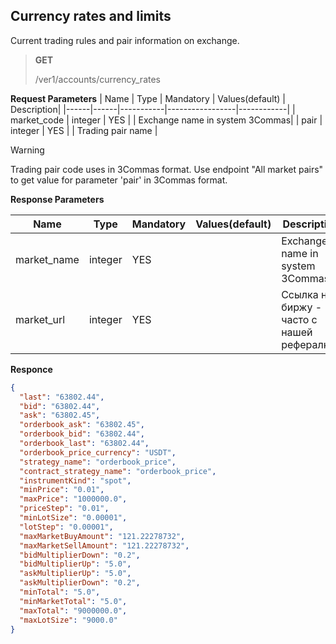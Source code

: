 ## Currency rates and limits

Current trading rules and pair information on exchange.

> **GET**
>
> /ver1/accounts/currency_rates

**Request Parameters**
| Name | Type |	Mandatory |	Values(default)	| Description|
|------|------|-----------|-----------------|------------|
| market_code | integer	| YES |	| Exchange name in system 3Commas|
| pair | integer	| YES |	| Trading pair name |

> [!WARNING]
> Trading pair code uses in 3Commas format. Use endpoint "All market pairs" to get value for parameter 'pair' in 3Commas format.



**Response Parameters**

| Name | Type |	Mandatory |	Values(default)	| Description|
|------|------|-----------|-----------------|------------|
|market_name  | integer	| YES |	| Exchange name in system 3Commas|
|market_url  | integer	| YES |	| Ссылка на биржу - часто с нашей рефералкой|
**Responce**

```json
{
  "last": "63802.44",
  "bid": "63802.44",
  "ask": "63802.45",
  "orderbook_ask": "63802.45",
  "orderbook_bid": "63802.44",
  "orderbook_last": "63802.44",
  "orderbook_price_currency": "USDT",
  "strategy_name": "orderbook_price",
  "contract_strategy_name": "orderbook_price",
  "instrumentKind": "spot",
  "minPrice": "0.01",
  "maxPrice": "1000000.0",
  "priceStep": "0.01",
  "minLotSize": "0.00001",
  "lotStep": "0.00001",
  "maxMarketBuyAmount": "121.22278732",
  "maxMarketSellAmount": "121.22278732",
  "bidMultiplierDown": "0.2",
  "bidMultiplierUp": "5.0",
  "askMultiplierUp": "5.0",
  "askMultiplierDown": "0.2",
  "minTotal": "5.0",
  "minMarketTotal": "5.0",
  "maxTotal": "9000000.0",
  "maxLotSize": "9000.0"
}
```
